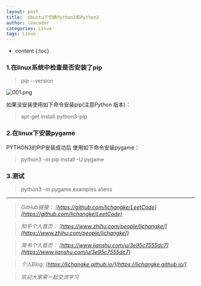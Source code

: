 ```yaml
---
layout: post
title:  Ubuntu下切换Python2和Python3
author: leacoder
categories: Linux 
tags: Linux
---
```


* content
{:toc}

### 1.在linux系统中检查是否安装了pip
>pip --version

![001.png](https://upload-images.jianshu.io/upload_images/16846478-8a678c1ad592fba1.png?imageMogr2/auto-orient/strip%7CimageView2/2/w/1240)

如果没安装使用如下命令安装pip(注意Python 版本)：
>apt-get install python3-pip

### 2.在linux下安装pygame
PYTHON3的PIP安装成功后
使用如下命令安装pygame：
>python3 -m pip install -U pygame

### 3.测试
>python3 -m pygame.examples.aliens

----
>*GitHub链接：*
>*[https://github.com/lichangke/LeetCode](https://github.com/lichangke/LeetCode)*

>*知乎个人首页：*
>*[https://www.zhihu.com/people/lichangke/](https://www.zhihu.com/people/lichangke/)*

>*简书个人首页：*
>*[https://www.jianshu.com/u/3e95c7555dc7](https://www.jianshu.com/u/3e95c7555dc7)*

>*个人Blog:*
>*[https://lichangke.github.io/](https://lichangke.github.io/)*

>*欢迎大家来一起交流学习*